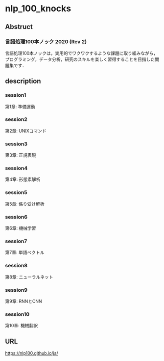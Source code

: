 # nlp_100_knocks

## Abstruct
### 言語処理100本ノック 2020 (Rev 2)
言語処理100本ノックは，実用的でワクワクするような課題に取り組みながら，プログラミング，データ分析，研究のスキルを楽しく習得することを目指した問題集です．

## description

### session1
第1章: 準備運動
### session2
第2章: UNIXコマンド
### session3
第3章: 正規表現
### session4
第4章: 形態素解析
### session5
第5章: 係り受け解析
### session6
第6章: 機械学習
### session7
第7章: 単語ベクトル
### session8
第8章: ニューラルネット
### session9
第9章: RNNとCNN
### session10
第10章: 機械翻訳
## URL
https://nlp100.github.io/ja/
